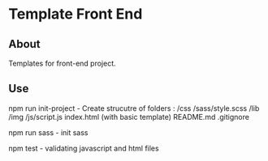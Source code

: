 # Template Front End

## About

Templates for front-end project.

## Use

npm run init-project - Create strucutre of folders :
/css
/sass/style.scss
/lib
/img
/js/script.js
index.html (with basic template)
README.md
.gitignore

npm run sass - init sass

npm test - validating javascript and html files